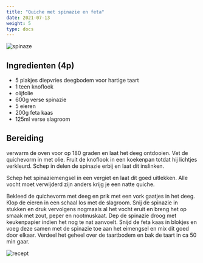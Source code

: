 ```yaml
---
title: "Quiche met spinazie en feta"
date: 2021-07-13
weight: 5
type: docs
---
```


![spinaze](/recepten/quiche_spinazie_overview.jpg)

  
## Ingredienten (4p)
 * 5 plakjes diepvries deegbodem voor hartige taart
 * 1 teen knoflook
 * olijfolie
 * 600g verse spinazie
 * 5 eieren
 * 200g feta kaas
 * 125ml verse slagroom
 
## Bereiding
verwarm de oven voor op 180 graden en laat het deeg ontdooien. Vet de quichevorm in met olie.
Fruit de knoflook in een koekenpan totdat hij lichtjes verkleurd. Schep in delen de spinazie erbij en laat dit inslinken.

Schep het spinaziemengsel in een vergiet en laat dit goed uitlekken. Alle vocht moet verwijderd zijn anders krijg je een natte quiche.

Bekleed de quichevorm met deeg en prik met een vork gaatjes in het deeg. Klop de eieren in een schaal los met de slagroom. Snij de spinazie in stukken en druk vervolgens nogmaals al het vocht eruit en breng het op smaak met zout, peper en nootmuskaat. Dep de spinazie droog met keukenpapier indien het nog te nat aanvoelt.
Snijd de feta kaas in blokjes en voeg deze samen met de spinazie toe aan het eimengsel en mix dit goed door elkaar. Verdeel het geheel over de taartbodem en bak de taart in ca 50 min gaar.

![recept](/recepten/quiche_spinazie_plating.jpg)
